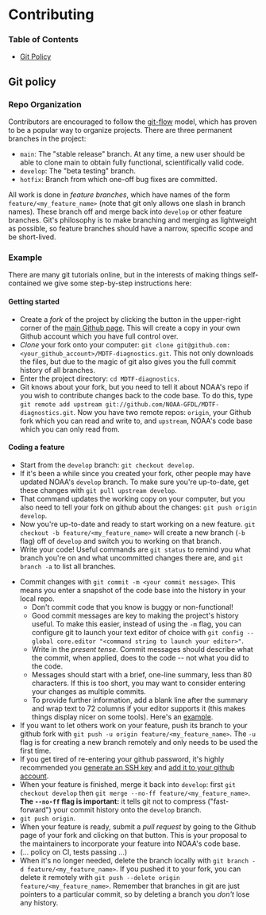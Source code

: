 # Contributing

### Table of Contents
- [Git Policy](#git_policy)


## <a name="git_policy"></a>Git policy

### Repo Organization
Contributors are encouraged to follow the [git-flow](https://nvie.com/posts/a-successful-git-branching-model/) model, which has proven to be a popular way to organize projects. There are three permanent branches in the project:
- `main`: The "stable release" branch. At any time, a new user should be able to clone main to obtain fully functional, scientifically valid code.
- `develop`: The "beta testing" branch. 
- `hotfix`: Branch from which one-off bug fixes are committed.

All work is done in *feature branches*, which have names of the form `feature/<my_feature_name>` (note that git only allows one slash in branch names). These branch off and merge back into `develop` or other feature branches. Git's philosophy is to make branching and merging as lightweight as possible, so feature branches should have a narrow, specific scope and be short-lived.

<!--
TODO: more to say here?
-->
### Example
There are many git tutorials online, but in the interests of making things self-contained we give some step-by-step instructions here:

#### Getting started
- Create a *fork* of the project by clicking the button in the upper-right corner of the [main Github page](https://github.com/NOAA-GFDL/MDTF-diagnostics). This will create a copy in your own Github account which you have full control over.
- *Clone* your fork onto your computer: `git clone git@github.com:<your_github_account>/MDTF-diagnostics.git`. This not only downloads the files, but due to the magic of git  also gives you the full commit history of all branches.
- Enter the project directory: `cd MDTF-diagnostics`.
- Git knows about your fork, but you need to tell it about NOAA's repo if you wish to contribute changes back to the code base. To do this, type `git remote add upstream git://github.com/NOAA-GFDL/MDTF-diagnostics.git`. Now you have two remote repos: `origin`, your Github fork which you can read and write to, and `upstream`, NOAA's code base which you can only read from.
<!--
- (TODO: `pip install -v .`, other installation instructions...)
-->

#### Coding a feature
- Start from the `develop` branch: `git checkout develop`.
- If it's been a while since you created your fork, other people may have updated NOAA's `develop` branch. To make sure you're up-to-date, get these changes with `git pull upstream develop`.
- That command updates the working copy on your computer, but you also need to tell your fork on github about the changes: `git push origin develop`.
- Now you're up-to-date and ready to start working on a new feature. `git checkout -b feature/<my_feature_name>` will create a new branch (`-b` flag) off of `develop` and switch you to working on that branch.
- Write your code! Useful commands are `git status` to remind you what branch you're on and what uncommitted changes there are, and `git branch -a` to list all branches.
<!--
- (TODO: tests ...)
- (TODO: adding files...)
-->
- Commit changes with `git commit -m <your commit message>`. This means you enter a snapshot of the code base into the history in your local repo. 
    - Don't commit code that you know is buggy or non-functional!
    - Good commit messages are key to making the project's history useful. To make this easier, instead of using the `-m` flag, you can configure git to launch your text editor of choice with `git config --global core.editor "<command string to launch your editor>"`.
    - Write in the *present tense*. Commit messages should describe what the commit, when applied, does to the code -- not what you did to the code.
    - Messages should start with a brief, one-line summary, less than 80 characters. If this is too short, you may want to consider entering your changes as multiple commits.
    - To provide further information, add a blank line after the summary and wrap text to 72 columns if your editor supports it (this makes things display nicer on some tools). Here's an [example](https://github.com/NOAA-GFDL/MDTF-diagnostics/commit/225b29f30872b60621a5f1c55a9f75bbcf192e0b).
- If you want to let others work on your feature, push its branch to your github fork with `git push -u origin feature/<my_feature_name>`. The `-u` flag is for creating a new branch remotely and only needs to be used the first time.
- If you get tired of re-entering your github password, it's highly recommended you [generate an SSH key](https://help.github.com/en/articles/generating-a-new-ssh-key-and-adding-it-to-the-ssh-agent) and [add it to your github account](https://help.github.com/en/articles/adding-a-new-ssh-key-to-your-github-account).
- When your feature is finished, merge it back into `develop`: first `git checkout develop` then `git merge --no-ff feature/<my_feature_name>`. **The `--no-ff` flag is important:** it tells git not to compress ("fast-forward") your commit history onto the `develop` branch. 
- `git push origin`. 
- When your feature is ready, submit a *pull request* by going to the Github page of your fork and clicking on that button. This is your proposal to the maintainers to incorporate your feature into NOAA's code base. 
- (... policy on CI, tests passing ...)
- When it's no longer needed, delete the branch locally with `git branch -d feature/<my_feature_name>`. If you pushed it to your fork, you can delete it remotely with `git push --delete origin feature/<my_feature_name>`. Remember that branches in git are just pointers to a particular commit, so by deleting a branch you *don't* lose any history.
